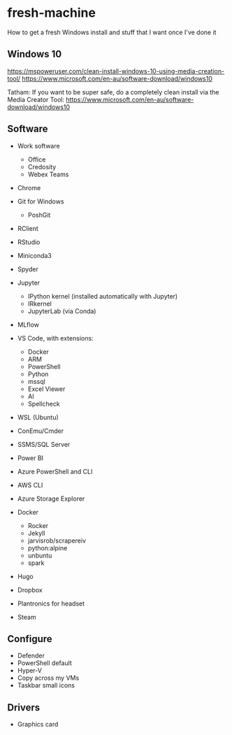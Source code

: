 # fresh-machine
How to get a fresh Windows install and stuff that I want once I've done it

## Windows 10
https://mspoweruser.com/clean-install-windows-10-using-media-creation-tool/
https://www.microsoft.com/en-au/software-download/windows10

Tatham: If you want to be super safe, do a completely clean install via the Media Creator Tool: https://www.microsoft.com/en-au/software-download/windows10


## Software
- Work software
  - Office
  - Credosity
  - Webex Teams

- Chrome

- Git for Windows
  - PoshGit

- RClient
- RStudio

- Miniconda3
- Spyder

- Jupyter
  - IPython kernel (installed automatically with Jupyter)
  - IRkernel
  - JupyterLab (via Conda)

- MLflow

- VS Code, with extensions:
  - Docker
  - ARM
  - PowerShell
  - Python
  - mssql
  - Excel Viewer
  - AI
  - Spellcheck

- WSL (Ubuntu)
- ConEmu/Cmder

- SSMS/SQL Server
- Power BI

- Azure PowerShell and CLI
- AWS CLI
- Azure Storage Explorer

- Docker
  - Rocker
  - Jekyll
  - jarvisrob/scrapereiv
  - python:alpine
  - unbuntu
  - spark

- Hugo

- Dropbox

- Plantronics for headset

- Steam


## Configure
- Defender
- PowerShell default
- Hyper-V
- Copy across my VMs
- Taskbar small icons


## Drivers
- Graphics card
